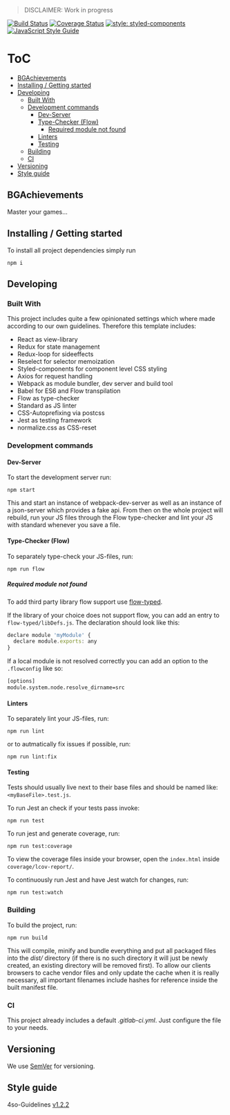 > DISCLAIMER: Work in progress

[![Build Status](https://travis-ci.org/on3iro/BGAchievements.svg?branch=master)](https://travis-ci.org/on3iro/BGAchievements)
[![Coverage Status](https://coveralls.io/repos/github/on3iro/BGAchievements/badge.svg?branch=master)](https://coveralls.io/github/on3iro/BGAchievements?branch=master)
[![style: styled-components](https://img.shields.io/badge/style-%F0%9F%92%85%20styled--components-orange.svg?colorB=daa357&colorA=db748e)](https://github.com/styled-components/styled-components)
[![JavaScript Style Guide](https://img.shields.io/badge/code_style-standard-brightgreen.svg)](https://standardjs.com)

# ToC

<!-- vim-markdown-toc GFM -->

* [BGAchievements](#cookiecutterproject_name)
* [Installing / Getting started](#installing--getting-started)
* [Developing](#developing)
    * [Built With](#built-with)
    * [Development commands](#development-commands)
        * [Dev-Server](#dev-server)
        * [Type-Checker (Flow)](#type-checker-flow)
            * [Required module not found](#required-module-not-found)
        * [Linters](#linters)
        * [Testing](#testing)
    * [Building](#building)
    * [CI](#ci)
* [Versioning](#versioning)
* [Style guide](#style-guide)

<!-- vim-markdown-toc -->


## BGAchievements

Master your games...


## Installing / Getting started

To install all project dependencies simply run

```shell
npm i
```


## Developing

### Built With

This project includes quite a few opinionated settings which where
made according to our own guidelines. Therefore this template includes:

* React as view-library
* Redux for state management
* Redux-loop for sideeffects
* Reselect for selector memoization
* Styled-components for component level CSS styling
* Axios for request handling
* Webpack as module bundler, dev server and build tool
* Babel for ES6 and Flow transpilation
* Flow as type-checker
* Standard as JS linter
* CSS-Autoprefixing via postcss
* Jest as testing framework
* normalize.css as CSS-reset


### Development commands

#### Dev-Server

To start the development server run:

```shell
npm start
```

This and start an instance of webpack-dev-server as well as an instance of
a json-server which provides a fake api.
From then on the whole project will rebuild, run your JS files through the Flow type-checker and
lint your JS with standard whenever you save a file.


#### Type-Checker (Flow)

To separately type-check your JS-files, run:

```shell
npm run flow
```

##### Required module not found

To add third party library flow support use [flow-typed](https://github.com/flowtype/flow-typed).

If the library of your choice does not support flow, you can add
an entry to `flow-typed/libDefs.js`. The declaration should look like this:

```javascript
declare module 'myModule' {
  declare module.exports: any
}
```

If a local module is not resolved correctly you can add an option to
the `.flowconfig` like so:

```bash
[options]
module.system.node.resolve_dirname=src
```

#### Linters

To separately lint your JS-files, run:

```shell
npm run lint
```

or to autmatically fix issues if possible, run:

```shell
npm run lint:fix
```


#### Testing

Tests should usually live next to their base files and should
be named like: `<myBaseFile>.test.js`.

To run Jest an check if your tests pass invoke:

```shell
npm run test
```

To run jest and generate coverage, run:

```shell
npm run test:coverage
```

To view the coverage files inside your browser, open the `index.html` inside
`coverage/lcov-report/`.

To continuously run Jest and have Jest watch for changes, run:

```shell
npm run test:watch
```


### Building

To build the project, run:

```shell
npm run build
```

This will compile, minify and bundle
everything and put all packaged files into the _dist/_ directory (if there is no such directory it will just be newly created, an existing directory will be removed first).
To allow our clients browsers to cache vendor files and only update the cache when it is really necessary, all important filenames include hashes for reference inside the built manifest file.


### CI

This project already includes a default _.gitlab-ci.yml_.
Just configure the file to your needs.


## Versioning

We use [SemVer](http://semver.org/) for versioning.


## Style guide

4so-Guidelines [v1.2.2](http://gitlab.4so.local/fourseasons/guidelines/tree/v1.2.2)

